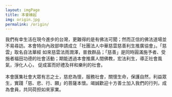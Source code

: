```yaml
---
layout: imgPage
title: 本會緣起
img: origin.jpg
permalink: /origin/
---
```


我們有幸生活在現今進步的台灣，更難得的是有佛法可聞；然而正信的佛法道場並不易尋訪。本會特向內政部申請成立「社團法人中華慈雲慈善利生推廣協會」。「慈雲」取名自法華經 如來慈雲法雨潤澤，普救群品；「慈善」是同時圓滿施予者、受施者福田功德的社會活動；期能透過本會推廣人間佛教，宏法利生，導正社會風氣，淨化人心， 促成富而好禮及祥和樂利的社會。
<br/><br/>
本會匯集社會大眾有志之士，慈悲為懷，服務社會，關懷生命，保護自然，利益眾生，實踐「慈、悲、行、願」的菩薩本懷。竭誠歡迎十方善士加入我們的行列，成為會員，共同荷担如來家業。
